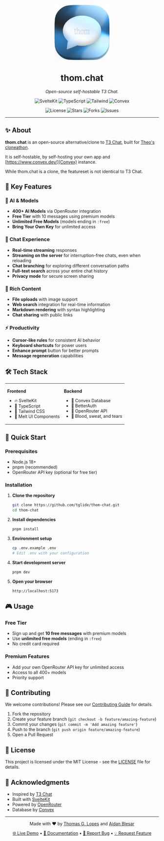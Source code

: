 <div align="center">
  <img src="static/favicon.png" alt="thom.chat" width="180" height="180">
  <h1>thom.chat</h1>
  <p><em>Open-source self-hostable T3 Chat.</em></p>

  <p>
    <img src="https://img.shields.io/badge/SvelteKit-FF3E00?style=for-the-badge&logo=svelte&logoColor=white" alt="SvelteKit">
    <img src="https://img.shields.io/badge/TypeScript-007ACC?style=for-the-badge&logo=typescript&logoColor=white" alt="TypeScript">
    <img src="https://img.shields.io/badge/Tailwind_CSS-38B2AC?style=for-the-badge&logo=tailwind-css&logoColor=white" alt="Tailwind">
    <img src="https://img.shields.io/badge/Convex-FF6B6B?style=for-the-badge&logo=convex&logoColor=white" alt="Convex">
  </p>

  <p>
    <img src="https://img.shields.io/github/license/tglide/thom-chat?style=flat-square" alt="License">
    <img src="https://img.shields.io/github/stars/tglide/thom-chat?style=flat-square" alt="Stars">
    <img src="https://img.shields.io/github/forks/tglide/thom-chat?style=flat-square" alt="Forks">
    <img src="https://img.shields.io/github/issues/tglide/thom-chat?style=flat-square" alt="Issues">
  </p>
</div>

---

## ✨ About

**thom.chat** is an open-source alternative/clone to [T3 Chat](https://t3.chat/), built for [Theo's cloneathon](https://x.com/theo/status/1931515264497254402).

It is self-hostable, by self-hosting your own app and [https://www.convex.dev/](Convex) instance.

While thom.chat is a clone, the featureset is not identical to T3 Chat.

## 🎯 Key Features

### 🤖 **AI & Models**

- **400+ AI Models** via OpenRouter integration
- **Free Tier** with 10 messages using premium models
- **Unlimited Free Models** (models ending in `:free`)
- **Bring Your Own Key** for unlimited access

### 💬 **Chat Experience**

- **Real-time streaming** responses
- **Streaming on the server** for interruption-free chats, even when reloading
- **Chat branching** for exploring different conversation paths
- **Full-text search** across your entire chat history
- **Privacy mode** for secure screen sharing

### 📁 **Rich Content**

- **File uploads** with image support
- **Web search** integration for real-time information
- **Markdown rendering** with syntax highlighting
- **Chat sharing** with public links

### ⚡ **Productivity**

- **Cursor-like rules** for consistent AI behavior
- **Keyboard shortcuts** for power users
- **Enhance prompt** button for better prompts
- **Message regeneration** capabilities

## 🛠️ Tech Stack

<table>
<tr>
<td>

**Frontend**

- 🔥 SvelteKit
- 📝 TypeScript
- 🎨 Tailwind CSS
- 🍨 Melt UI Components

</td>
<td>

**Backend**

- 🔧 Convex Database
- 🔐 BetterAuth
- 🤖 OpenRouter API
- 🦾 Blood, sweat, and tears

</td>
</tr>
</table>

## 🚀 Quick Start

### Prerequisites

- Node.js 18+
- pnpm (recommended)
- OpenRouter API key (optional for free tier)

### Installation

1. **Clone the repository**

   ```bash
   git clone https://github.com/tglide/thom-chat.git
   cd thom-chat
   ```

2. **Install dependencies**

   ```bash
   pnpm install
   ```

3. **Environment setup**

   ```bash
   cp .env.example .env
   # Edit .env with your configuration
   ```

4. **Start development server**

   ```bash
   pnpm dev
   ```

5. **Open your browser**
   ```
   http://localhost:5173
   ```

## 🎮 Usage

### Free Tier

- Sign up and get **10 free messages** with premium models
- Use **unlimited free models** (ending in `:free`)
- No credit card required

### Premium Features

- Add your own OpenRouter API key for unlimited access
- Access to all 400+ models
- Priority support

## 🤝 Contributing

We welcome contributions! Please see our [Contributing Guide](CONTRIBUTING.md) for details.

1. Fork the repository
2. Create your feature branch (`git checkout -b feature/amazing-feature`)
3. Commit your changes (`git commit -m 'Add amazing feature'`)
4. Push to the branch (`git push origin feature/amazing-feature`)
5. Open a Pull Request

## 📄 License

This project is licensed under the MIT License - see the [LICENSE](LICENSE) file for details.

## 🙏 Acknowledgments

- Inspired by [T3 Chat](https://t3.chat/)
- Built with [SvelteKit](https://kit.svelte.dev/)
- Powered by [OpenRouter](https://openrouter.ai/)
- Database by [Convex](https://convex.dev/)

---

<div align="center">
  <p>Made with ❤️ by <a href="https://github.com/tglide">Thomas G. Lopes</a> and <a href="https://github.com/ieedan">Aidan Blesar</a></p>
  <p>
    <a href="https://thom.chat">🌐 Live Demo</a> •
    <a href="#-quick-start">📖 Documentation</a> •
    <a href="https://github.com/yourusername/thom-chat/issues">🐛 Report Bug</a> •
    <a href="https://github.com/yourusername/thom-chat/issues">💡 Request Feature</a>
  </p>
</div>

